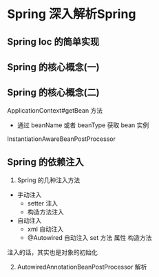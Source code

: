 
# Spring 深入解析Spring

## Spring Ioc 的简单实现

## Spring 的核心概念(一)

## Spring 的核心概念(二)
ApplicationContext#getBean 方法
* 通过 beanName 或者 beanType 获取 bean 实例

InstantiationAwareBeanPostProcessor

## Spring 的依赖注入
1. Spring 的几种注入方法
- 手动注入
  * setter 注入
  * 构造方法注入
- 自动注入
  * xml 自动注入
  * @Autowired 自动注入
    set 方法
    属性
    构造方法

注入的话，其实也是对象的初始化

2. AutowiredAnnotationBeanPostProcessor 解析
